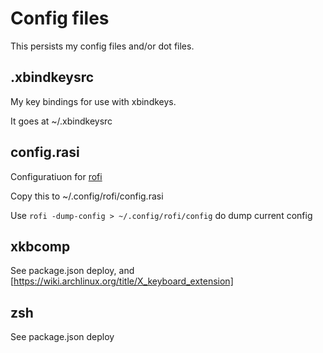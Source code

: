 # Config files

This persists my config files and/or dot files.

## .xbindkeysrc

My key bindings for use with xbindkeys.

It goes at ~/.xbindkeysrc

## config.rasi

Configuratiuon for [rofi](https://github.com/davatorium/rofi)

Copy this to ~/.config/rofi/config.rasi

Use `rofi -dump-config > ~/.config/rofi/config` do dump current config 

## xkbcomp

See package.json deploy, and [https://wiki.archlinux.org/title/X_keyboard_extension]

## zsh

See package.json deploy
